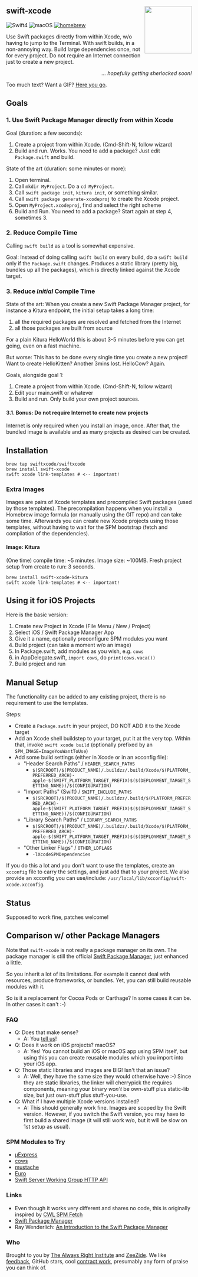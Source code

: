 <h2>swift-xcode
  <img src="http://zeezide.com/img/SwiftXcodePkgIcon.svg"
       align="right" width="128" height="128" />
</h2>

![Swift4](https://img.shields.io/badge/swift-4-blue.svg)
![macOS](https://img.shields.io/badge/os-macOS-green.svg?style=flat)
[![homebrew](https://img.shields.io/homebrew/v/cake.svg)](https://github.com/SwiftXcode/homebrew-swiftxcode)

Use Swift packages directly from within Xcode,
w/o having to jump to the Terminal.
With swift builds, in a non-annoying way.
Build large dependencies once, not for every project.
Do not require an Internet connection just to create a new project.

<p style="text-align: right;"><i>... hopefully getting sherlocked soon!</i></p>

Too much text? Want a GIF? [Here you go](https://swiftxcode.github.io#what-it-looks-like-).

## Goals

### 1. Use Swift Package Manager directly from within Xcode

Goal (duration: a few seconds):
1. Create a project from within Xcode. (Cmd-Shift-N, follow wizard)
2. Build and run. Works.
You need to add a package? Just edit `Package.swift` and build.

State of the art (duration: some minutes or more):
1. Open terminal.
2. Call `mkdir MyProject`. Do a `cd MyProject`.
3. Call `swift package init`, `kitura init`, or something similar.
4. Call `swift package generate-xcodeproj` to create the Xcode project.
5. Open `MyProject.xcodeproj`, find and select the right scheme
6. Build and Run.
You need to add a package? Start again at step 4, sometimes 3.

### 2. Reduce Compile Time

Calling `swift build` as a tool is somewhat expensive.

Goal:
Instead of doing calling `swift build` on every build,
do a `swift build` only if the `Package.swift` changes.
Produces a static library (pretty big, bundles up all the packages),
which is directly linked against the Xcode target.

### 3. Reduce *Initial* Compile Time

State of the art:
When you create a new Swift Package Manager project,
for instance a Kitura endpoint,
the initial setup takes a long time:
1. all the required packages are resolved and fetched from the Internet
2. all those packages are built from source

For a plain Kitura HelloWorld this is about 3-5 minutes before you can get
going, even on a fast machine.

But worse: This has to be done every single time you create a new project!
Want to create HelloKitten? Another 3mins lost. HelloCow? Again.

Goals, alongside goal 1:
1. Create a project from within Xcode. (Cmd-Shift-N, follow wizard)
2. Edit your main.swift or whatever
3. Build and run. Only build your own project sources.

#### 3.1. Bonus: Do not require Internet to create new projects

Internet is only required when you install an image, once.
After that, the bundled image is available and as many projects as desired
can be created.


## Installation

```shell
brew tap swiftxcode/swiftxcode
brew install swift-xcode
swift xcode link-templates # <-- important!
```


### Extra Images

Images are pairs of Xcode templates and precompiled Swift packages 
(used by those templates).
The precompilation happens when you install a Homebrew image formula
(or manually using the GIT repo) and can take some time.
Afterwards you can create new Xcode projects using those templates,
without having to wait for the SPM bootstrap (fetch and compilation
of the dependencies).

#### Image: Kitura

(One time) compile time: ~5 minutes. Image size: ~100MB.
Fresh project setup from create to run: 3 seconds.

```shell
brew install swift-xcode-kitura
swift xcode link-templates # <-- important!
```


## Using it for iOS Projects

Here is the basic version:

1. Create new Project in Xcode (File Menu / New / Project)
2. Select iOS / Swift Package Manager App
3. Give it a name, optionally preconfigure SPM modules you want
4. Build project (can take a moment w/o an image)
5. In Package.swift, add modules as you wish, e.g. `cows`
6. in AppDelegate.swift, `import cows`, do `print(cows.vaca())`
7. Build project and run


## Manual Setup

The functionality can be added to any existing project,
there is no requirement to use the templates.

Steps:
- Create a `Package.swift` in your project,
  DO NOT ADD it to the Xcode target
- Add an Xcode shell buildstep to your target, put it at the very top.
  Within that, invoke `swift xcode build`
  (optionally prefixed by an `SPM_IMAGE=ImageYouWantToUse`)
- Add some build settings (either in Xcode or in an xcconfig file):
  - "Header Search Paths" / `HEADER_SEARCH_PATHS`
    - `$(SRCROOT)/$(PRODUCT_NAME)/.buildzz/.build/Xcode/$(PLATFORM_PREFERRED_ARCH)-apple-$(SWIFT_PLATFORM_TARGET_PREFIX)$($(DEPLOYMENT_TARGET_SETTING_NAME))/$(CONFIGURATION)`
  - "Import Paths" (Swift) / `SWIFT_INCLUDE_PATHS`
    - `$(SRCROOT)/$(PRODUCT_NAME)/.buildzz/.build/$(PLATFORM_PREFERRED_ARCH)-apple-$(SWIFT_PLATFORM_TARGET_PREFIX)$($(DEPLOYMENT_TARGET_SETTING_NAME))/$(CONFIGURATION)`
  - "Library Search Paths" / `LIBRARY_SEARCH_PATHS`
    - `$(SRCROOT)/$(PRODUCT_NAME)/.buildzz/.build/Xcode/$(PLATFORM_PREFERRED_ARCH)-apple-$(SWIFT_PLATFORM_TARGET_PREFIX)$($(DEPLOYMENT_TARGET_SETTING_NAME))/$(CONFIGURATION)`
  - "Other Linker Flags" / `OTHER_LDFLAGS`
    - `-lXcodeSPMDependencies`

If you do this a lot and you don't want to use the templates,
create an `xcconfig` file to carry the settings,
and just add that to your project.
We also provide an xcconfig you can use/include:
`/usr/local/lib/xcconfig/swift-xcode.xcconfig`.


## Status

Supposed to work fine, patches welcome!


## Comparison w/ other Package Managers

Note that `swift-xcode` is not really a package manager on its own.
The package manager is still the official
[Swift Package Manager](https://swift.org/package-manager/),
just enhanced a little.

So you inherit a lot of its limitations.
For example it cannot deal with resources,
produce frameworks, or bundles.
Yet, you can still build reusable modules with it.

So is it a replacement for Cocoa Pods or Carthage?
In some cases it can be. In other cases it can't :-)


### FAQ

- Q: Does that make sense?
  - A: You [tell us](https://twitter.com/ar_institute)!
- Q: Does it work on iOS projects? macOS?
  - A: Yes! You cannot build an iOS or macOS app using SPM itself, 
       but using this you can create reusable modules which you import
       into your iOS app.
- Q: Those static libraries and images are BIG! Isn't that an issue?
  - A: Well, they have the same size they would otherwise have :-)
       Since they are static libraries, the linker will cherrypick
       the requires components, meaning your binary *won't* be
       own-stuff plus static-lib size, but just own-stuff plus stuff-you-use.
- Q: What if I have multiple Xcode versions installed?
  - A: This should generally work fine. Images are scoped by the Swift
       version.
       However, if you switch the Swift version, you may have to first build
       a shared image (it will still work w/o, but it will be slow on 1st setup
       as usual).


### SPM Modules to Try

- [µExpress](http://www.alwaysrightinstitute.com/microexpress/)
- [cows](https://github.com/AlwaysRightInstitute/cows)
- [mustache](https://github.com/AlwaysRightInstitute/mustache)
- [Euro](https://github.com/AlwaysRightInstitute/Euro)
- [Swift Server Working Group HTTP API](https://github.com/swift-server/http)


### Links

- Even though it works very different and shares no code,
  this is originally inspired by [CWL SPM Fetch](https://www.cocoawithlove.com/blog/package-manager-fetch.html)
- [Swift Package Manager](https://swift.org/package-manager/)
- Ray Wenderlich: [An Introduction to the Swift Package Manager](https://www.raywenderlich.com/148832/introduction-swift-package-manager)

### Who

Brought to you by
[The Always Right Institute](http://www.alwaysrightinstitute.com)
and
[ZeeZide](http://zeezide.de).
We like
[feedback](https://twitter.com/ar_institute),
GitHub stars,
cool [contract work](http://zeezide.com/en/services/services.html),
presumably any form of praise you can think of.
